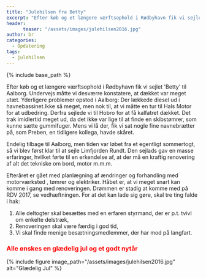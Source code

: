 ```yaml
---
title: "Julehilsen fra Betty"
excerpt: "Efter køb og et længere værftsophold i Rødbyhavn fik vi sejlet 'Betty' til Aalborg. Undervejs måtte vi desværre konstatere, at dækket var meget utæt."
header:
	  teaser: "/assets/images/julehilsen2016.jpg"
author: br
categories:
  - Opdatering
tags:
  - julehilsen
---
```


{% include base_path %}


Efter køb og et længere værftsophold i Rødbyhavn fik vi sejlet 'Betty' til Aalborg.
Undervejs måtte vi desværre konstatere, at dækket var meget utæt. Yderligere problemer opstod i Aalborg:
Der lækkede diesel ud i havnebassinet.Ikke så meget, men nok til, at vi måtte en tur til Hals Motor 
for at udbedring. Derfra sejlede vi til Hobro for at få kalfatret dækket. Det trak imidlertid meget ud, 
da det ikke var lige til at finde en skibstømrer, som kunne sætte gummifuger. Mens vi lå der, fik vi 
sat nogle fine navnebrætter på, som Preben, en tidligere kollega, havde skåret.

Endelig tilbage til Aalborg, men tiden var løbet fra et egentligt sommertogt, så vi blev først klar 
til at sejle Limfjorden Rundt. Den sejlads gav en masse erfaringer, hvilket førte til en erkendelse 
af, at der må en kraftig renovering af alt det tekniske om bord, motor m.m.m.

Efteråret er gået med planlægning af ændringer og forhandling med motorværksted , tømrer og elektriker. 
Håbet er, at vi meget snart kan komme i gang med renoveringen. Drømmen er stadig at komme med på RDV 2017, 
se vedhæftningen. For at det kan lade sig gøre, skal tre ting falde i hak: 

1. Alle deltogter skal besættes med en erfaren styrmand, der er p.t. tvivl om enkelte delstræk, 
2. Renoveringen skal være færdig i god tid, 
3. Vi skal finde menige besætningsmedlemmer, der har mod på langfart.

### <span style="color: red">Alle ønskes en glædelig jul og et godt nytår</span>

{% include figure image_path="/assets/images/julehilsen2016.jpg" alt="Glædelig Jul" %}


